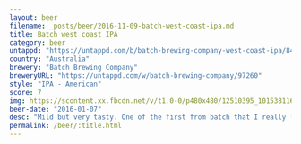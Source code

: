 ```yaml
---
layout: beer
filename: _posts/beer/2016-11-09-batch-west-coast-ipa.md
title: Batch west coast IPA
category: beer
untappd: "https://untappd.com/b/batch-brewing-company-west-coast-ipa/846963"
country: "Australia"
brewery: "Batch Brewing Company"
breweryURL: "https://untappd.com/w/batch-brewing-company/97260"
style: "IPA - American"
score: 7
img: https://scontent.xx.fbcdn.net/v/t1.0-0/p480x480/12510395_10153811618823745_3574564297259479731_n.jpg?oh=70eb17bd35e7737d28fb3ff6fb78b240&oe=592A22F2
beer-date: "2016-01-07"
desc: "Mild but very tasty. One of the first from batch that I really like"
permalink: /beer/:title.html
---
```

